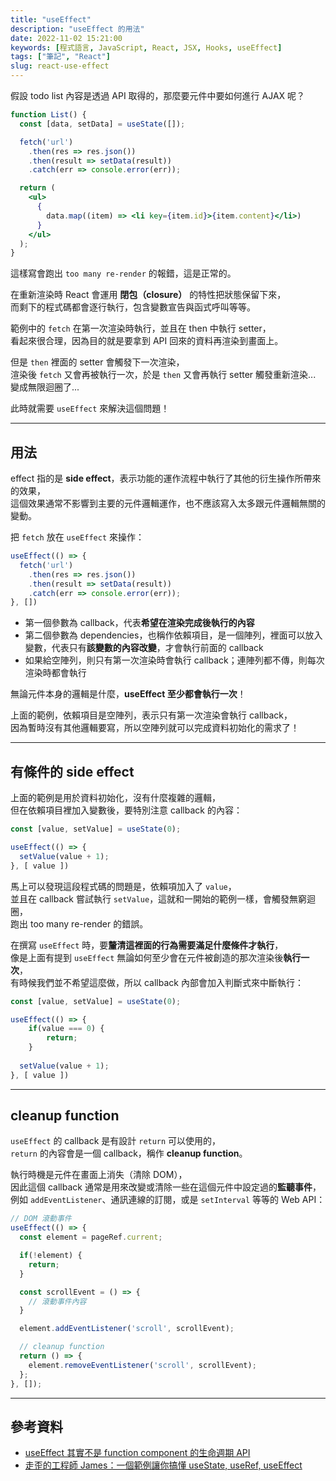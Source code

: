 ```yaml
---
title: "useEffect"
description: "useEffect 的用法"
date: 2022-11-02 15:21:00
keywords: [程式語言, JavaScript, React, JSX, Hooks, useEffect]
tags: ["筆記", "React"]
slug: react-use-effect
---
```


假設 todo list 內容是透過 API 取得的，那麼要元件中要如何進行 AJAX 呢？

```jsx
function List() {
  const [data, setData] = useState([]);

  fetch('url')
    .then(res => res.json())
    .then(result => setData(result))
    .catch(err => console.error(err));

  return (
    <ul>
      {
        data.map((item) => <li key={item.id}>{item.content}</li>)
      }
    </ul>
  );
}
```

這樣寫會跑出 `too many re-render` 的報錯，這是正常的。

在重新渲染時 React 會運用 **閉包（closure）** 的特性把狀態保留下來，  
而剩下的程式碼都會逐行執行，包含變數宣告與函式呼叫等等。  

範例中的 `fetch` 在第一次渲染時執行，並且在 then 中執行 setter，  
看起來很合理，因為目的就是要拿到 API 回來的資料再渲染到畫面上。  

但是 `then` 裡面的 setter 會觸發下一次渲染，  
渲染後 `fetch` 又會再被執行一次，於是 `then` 又會再執行 setter 觸發重新渲染...  
變成無限迴圈了...

此時就需要 `useEffect` 來解決這個問題！  

---

## 用法

effect 指的是 **side effect**，表示功能的運作流程中執行了其他的衍生操作所帶來的效果，  
這個效果通常不影響到主要的元件邏輯運作，也不應該寫入太多跟元件邏輯無關的變動。

把 `fetch` 放在 `useEffect` 來操作：

```jsx
useEffect(() => {
  fetch('url')
    .then(res => res.json())
    .then(result => setData(result))
    .catch(err => console.error(err));
}, [])
```

- 第一個參數為 callback，代表**希望在渲染完成後執行的內容**
- 第二個參數為 dependencies，也稱作依賴項目，是一個陣列，裡面可以放入變數，代表只有**該變數的內容改變**，才會執行前面的 callback
- 如果給空陣列，則只有第一次渲染時會執行 callback；連陣列都不傳，則每次渲染時都會執行

無論元件本身的邏輯是什麼，**useEffect 至少都會執行一次**！

上面的範例，依賴項目是空陣列，表示只有第一次渲染會執行 callback，  
因為暫時沒有其他邏輯要寫，所以空陣列就可以完成資料初始化的需求了！  

---

## 有條件的 side effect

上面的範例是用於資料初始化，沒有什麼複雜的邏輯，  
但在依賴項目裡加入變數後，要特別注意 callback 的內容：

```jsx
const [value, setValue] = useState(0);

useEffect(() => {
  setValue(value + 1);
}, [ value ])
```

馬上可以發現這段程式碼的問題是，依賴項加入了 `value`，  
並且在 callback 嘗試執行 `setValue`，這就和一開始的範例一樣，會觸發無窮迴圈，  
跑出 too many re-render 的錯誤。

在撰寫 `useEffect` 時，要**釐清這裡面的行為需要滿足什麼條件才執行**，  
像是上面有提到 `useEffect` 無論如何至少會在元件被創造的那次渲染後**執行一次**，  
有時候我們並不希望這麼做，所以 callback 內部會加入判斷式來中斷執行：

```jsx
const [value, setValue] = useState(0);

useEffect(() => {
	if(value === 0) {
		return;
	}
	
  setValue(value + 1);
}, [ value ])
```

---

## cleanup function

`useEffect` 的 callback 是有設計 `return` 可以使用的，  
`return` 的內容會是一個 callback，稱作 **cleanup function**。  

執行時機是元件在畫面上消失（清除 DOM），  
因此這個 callback 通常是用來改變或清除一些在這個元件中設定過的**監聽事件**，  
例如 `addEventListener`、通訊連線的訂閱，或是 `setInterval` 等等的 Web API：

```jsx
// DOM 滾動事件
useEffect(() => {
  const element = pageRef.current;

  if(!element) {
    return;
  }

  const scrollEvent = () => {
    // 滾動事件內容
  }

  element.addEventListener('scroll', scrollEvent);

  // cleanup function
  return () => {
    element.removeEventListener('scroll', scrollEvent);
  };
}, []);
```

--- 

## 參考資料

- [useEffect 其實不是 function component 的生命週期 API](https://ithelp.ithome.com.tw/articles/10305220)
- [走歪的工程師 James：一個範例讓你搞懂 useState, useRef, useEffect](https://www.youtube.com/watch?v=q0C5g4WIrKU)


